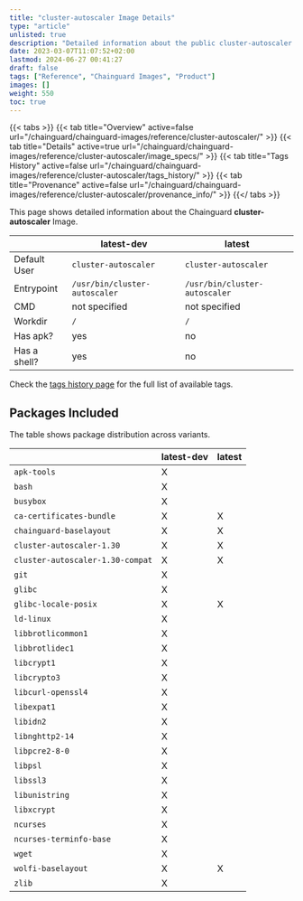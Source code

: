 ```yaml
---
title: "cluster-autoscaler Image Details"
type: "article"
unlisted: true
description: "Detailed information about the public cluster-autoscaler Chainguard Image."
date: 2023-03-07T11:07:52+02:00
lastmod: 2024-06-27 00:41:27
draft: false
tags: ["Reference", "Chainguard Images", "Product"]
images: []
weight: 550
toc: true
---
```


{{< tabs >}}
{{< tab title="Overview" active=false url="/chainguard/chainguard-images/reference/cluster-autoscaler/" >}}
{{< tab title="Details" active=true url="/chainguard/chainguard-images/reference/cluster-autoscaler/image_specs/" >}}
{{< tab title="Tags History" active=false url="/chainguard/chainguard-images/reference/cluster-autoscaler/tags_history/" >}}
{{< tab title="Provenance" active=false url="/chainguard/chainguard-images/reference/cluster-autoscaler/provenance_info/" >}}
{{</ tabs >}}

This page shows detailed information about the Chainguard **cluster-autoscaler** Image.

|              | latest-dev                    | latest                        |
|--------------|-------------------------------|-------------------------------|
| Default User | `cluster-autoscaler`          | `cluster-autoscaler`          |
| Entrypoint   | `/usr/bin/cluster-autoscaler` | `/usr/bin/cluster-autoscaler` |
| CMD          | not specified                 | not specified                 |
| Workdir      | `/`                           | `/`                           |
| Has apk?     | yes                           | no                            |
| Has a shell? | yes                           | no                            |

Check the [tags history page](/chainguard/chainguard-images/reference/cluster-autoscaler/tags_history/) for the full list of available tags.

## Packages Included
The table shows package distribution across variants.

|                                  | latest-dev | latest |
|----------------------------------|------------|--------|
| `apk-tools`                      | X          |        |
| `bash`                           | X          |        |
| `busybox`                        | X          |        |
| `ca-certificates-bundle`         | X          | X      |
| `chainguard-baselayout`          | X          | X      |
| `cluster-autoscaler-1.30`        | X          | X      |
| `cluster-autoscaler-1.30-compat` | X          | X      |
| `git`                            | X          |        |
| `glibc`                          | X          |        |
| `glibc-locale-posix`             | X          | X      |
| `ld-linux`                       | X          |        |
| `libbrotlicommon1`               | X          |        |
| `libbrotlidec1`                  | X          |        |
| `libcrypt1`                      | X          |        |
| `libcrypto3`                     | X          |        |
| `libcurl-openssl4`               | X          |        |
| `libexpat1`                      | X          |        |
| `libidn2`                        | X          |        |
| `libnghttp2-14`                  | X          |        |
| `libpcre2-8-0`                   | X          |        |
| `libpsl`                         | X          |        |
| `libssl3`                        | X          |        |
| `libunistring`                   | X          |        |
| `libxcrypt`                      | X          |        |
| `ncurses`                        | X          |        |
| `ncurses-terminfo-base`          | X          |        |
| `wget`                           | X          |        |
| `wolfi-baselayout`               | X          | X      |
| `zlib`                           | X          |        |

